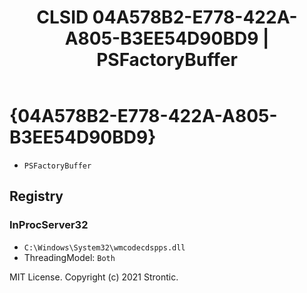 ﻿---
title: "CLSID 04A578B2-E778-422A-A805-B3EE54D90BD9 | PSFactoryBuffer"
excerpt: What is COM-Object CLSID 04A578B2-E778-422A-A805-B3EE54D90BD9?
---

# {04A578B2-E778-422A-A805-B3EE54D90BD9}

* `PSFactoryBuffer`

## Registry


### InProcServer32

* `C:\Windows\System32\wmcodecdspps.dll`
* ThreadingModel: `Both`

MIT License. Copyright (c) 2021 Strontic.


